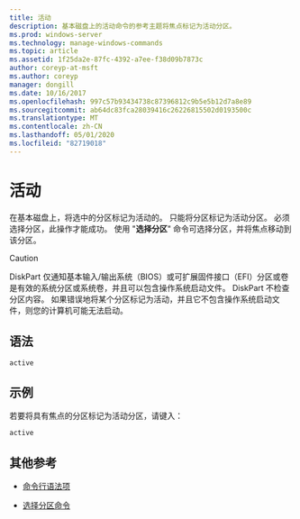 ```yaml
---
title: 活动
description: 基本磁盘上的活动命令的参考主题将焦点标记为活动分区。
ms.prod: windows-server
ms.technology: manage-windows-commands
ms.topic: article
ms.assetid: 1f25da2e-87fc-4392-a7ee-f38d09b7873c
author: coreyp-at-msft
ms.author: coreyp
manager: dongill
ms.date: 10/16/2017
ms.openlocfilehash: 997c57b93434738c87396812c9b5e5b12d7a8e89
ms.sourcegitcommit: ab64dc83fca28039416c26226815502d0193500c
ms.translationtype: MT
ms.contentlocale: zh-CN
ms.lasthandoff: 05/01/2020
ms.locfileid: "82719018"
---
```

# <a name="active"></a>活动

在基本磁盘上，将选中的分区标记为活动的。 只能将分区标记为活动分区。 必须选择分区，此操作才能成功。 使用 "**选择分区**" 命令可选择分区，并将焦点移动到该分区。

> [!CAUTION]
> DiskPart 仅通知基本输入/输出系统（BIOS）或可扩展固件接口（EFI）分区或卷是有效的系统分区或系统卷，并且可以包含操作系统启动文件。 DiskPart 不检查分区内容。 如果错误地将某个分区标记为活动，并且它不包含操作系统启动文件，则您的计算机可能无法启动。

## <a name="syntax"></a>语法

```
active
```

## <a name="examples"></a>示例

若要将具有焦点的分区标记为活动分区，请键入：

```
active
```

## <a name="additional-references"></a>其他参考

- [命令行语法项](command-line-syntax-key.md)

- [选择分区命令](select-partition.md)
